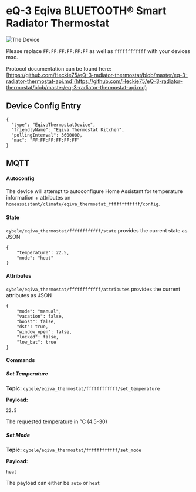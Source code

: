 # eQ-3 Eqiva BLUETOOTH® Smart Radiator Thermostat
![The Device](https://user-images.githubusercontent.com/974410/70374515-680ca480-18f3-11ea-9312-a103388dadc2.png)

Please replace `FF:FF:FF:FF:FF:FF` as well as `ffffffffffff` with your devices mac.

Protocol documentation can be found here: [https://github.com/Heckie75/eQ-3-radiator-thermostat/blob/master/eq-3-radiator-thermostat-api.md](https://github.com/Heckie75/eQ-3-radiator-thermostat/blob/master/eq-3-radiator-thermostat-api.md)


## Device Config Entry
```
{
  "type": "EqivaThermostatDevice",
  "friendlyName": "Eqiva Thermostat Kitchen",
  "pollingInterval": 3600000,
  "mac": "FF:FF:FF:FF:FF:FF"
}
```

## MQTT

#### Autoconfig
The device will attempt to autoconfigure Home Assistant for temperature information + attributes on 
`homeassistant/climate/eqiva_thermostat_ffffffffffff/config`.

#### State
`cybele/eqiva_thermostat/ffffffffffff/state` provides the current state as JSON

```
{
    "temperature": 22.5,
    "mode": "heat"
}
```

#### Attributes
`cybele/eqiva_thermostat/ffffffffffff/attributes` provides the current attributes as JSON

```
{
    "mode": "manual",
    "vacation": false,
    "boost": false,
    "dst": true,
    "window_open": false,
    "locked": false,
    "low_bat": true
}
```

#### Commands

##### Set Temperature
**Topic:** `cybele/eqiva_thermostat/ffffffffffff/set_temperature`

**Payload:**
```
22.5
```

The requested temperature in °C (4.5-30)

##### Set Mode
**Topic:** `cybele/eqiva_thermostat/ffffffffffff/set_mode`

**Payload:**
```
heat
```
The payload can either be `auto` or `heat`